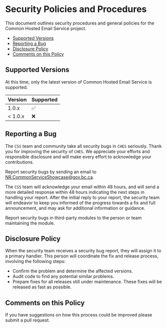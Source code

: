 # Security Policies and Procedures

This document outlines security procedures and general policies for the Common
Hosted Email Service project.

- [Supported Versions](#supported-versions)
- [Reporting a Bug](#reporting-a-bug)
- [Disclosure Policy](#disclosure-policy)
- [Comments on this Policy](#comments-on-this-policy)

## Supported Versions

At this time, only the latest version of Common Hosted Email Service is supported.

| Version | Supported          |
| ------- | ------------------ |
| 1.0.x   | :white_check_mark: |
| < 1.0.x | :x:                |

## Reporting a Bug

The `CSS` team and community take all security bugs in `CHES` seriously.
Thank you for improving the security of `CHES`. We appreciate your efforts and
responsible disclosure and will make every effort to acknowledge your
contributions.

Report security bugs by sending an email to <NR.CommonServiceShowcase@gov.bc.ca>.

The `CSS` team will acknowledge your email within 48 hours, and will send a
more detailed response within 48 hours indicating the next steps in handling
your report. After the initial reply to your report, the security team will
endeavor to keep you informed of the progress towards a fix and full
announcement, and may ask for additional information or guidance.

Report security bugs in third-party modules to the person or team maintaining
the module.

## Disclosure Policy

When the security team receives a security bug report, they will assign it to a
primary handler. This person will coordinate the fix and release process,
involving the following steps:

- Confirm the problem and determine the affected versions.
- Audit code to find any potential similar problems.
- Prepare fixes for all releases still under maintenance. These fixes will be
    released as fast as possible.

## Comments on this Policy

If you have suggestions on how this process could be improved please submit a
pull request.
